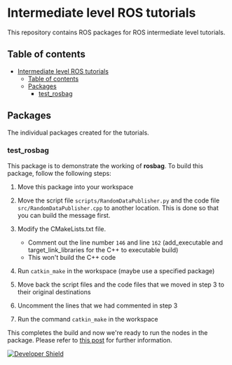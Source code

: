 # Intermediate level ROS tutorials

This repository contains ROS packages for ROS intermediate level tutorials.

## Table of contents

- [Intermediate level ROS tutorials](#intermediate-level-ros-tutorials)
  - [Table of contents](#table-of-contents)
  - [Packages](#packages)
    - [test_rosbag](#testrosbag)

## Packages

The individual packages created for the tutorials.

### test_rosbag

This package is to demonstrate the working of **rosbag**. To build this package, follow the following steps:

1. Move this package into your workspace
2. Move the script file `scripts/RandomDataPublisher.py` and the code file `src/RandomDataPublisher.cpp` to another location. This is done so that you can build the message first.
3. Modify the CMakeLists.txt file.
   - Comment out the line number `146` and line `162` (add_executable and target_link_libraries for the C++ to executable build)
   - This won't build the C++ code

4. Run `catkin_make` in the workspace (maybe use a specified package)
5. Move back the script files and the code files that we moved in step 3 to their original destinations
6. Uncomment the lines that we had commented in step 3
7. Run the command `catkin_make` in the workspace

This completes the build and now we're ready to run the nodes in the package. Please refer to [this post][blog-post-test-rosbag] for further information.

[![Developer Shield](https://img.shields.io/badge/Developer-TheProjectsGuy-blue)][dev-link]

[dev-link]: https://github.com/TheProjectsGuy
[blog-post-test-rosbag]: https://www.google.com
